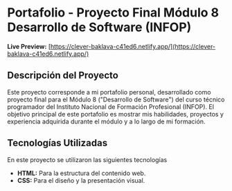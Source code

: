 # Portafolio - Proyecto Final Módulo 8 Desarrollo de Software (INFOP)



**Live Preview:** [https://clever-baklava-c41ed6.netlify.app/](https://clever-baklava-c41ed6.netlify.app/)

## Descripción del Proyecto

Este proyecto corresponde a mi portafolio personal, desarrollado como proyecto final para el Módulo 8 ("Desarrollo de Software") del curso técnico programador del Instituto Nacional de Formación Profesional (INFOP). El objetivo principal de este portafolio es mostrar mis habilidades, proyectos y experiencia adquirida durante el módulo y a lo largo de mi formación.

## Tecnologías Utilizadas

En este proyecto se utilizaron las siguientes tecnologías 

* **HTML:** Para la estructura del contenido web.
* **CSS:** Para el diseño y la presentación visual.








